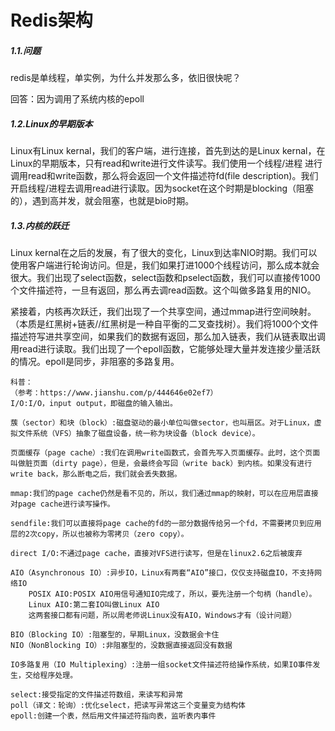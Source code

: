 # Redis架构

##### 1.1.问题

  redis是单线程，单实例，为什么并发那么多，依旧很快呢？

  回答：因为调用了系统内核的epoll

##### 1.2.Linux的早期版本

  Linux有Linux kernal，我们的客户端，进行连接，首先到达的是Linux kernal，在Linux的早期版本，只有read和write进行文件读写。我们使用一个线程/进程 进行调用read和write函数，那么将会返回一个文件描述符fd(file description)。我们开启线程/进程去调用read进行读取。因为socket在这个时期是blocking（阻塞的），遇到高并发，就会阻塞，也就是bio时期。

##### 1.3.内核的跃迁

  Linux kernal在之后的发展，有了很大的变化，Linux到达率NIO时期。我们可以使用客户端进行轮询访问。但是，我们如果打进1000个线程访问，那么成本就会很大。我们出现了select函数，select函数和pselect函数，我们可以直接传1000个文件描述符，一旦有返回，那么再去调read函数。这个叫做多路复用的NIO。

  紧接着，内核再次跃迁，我们出现了一个共享空间，通过mmap进行空间映射。（本质是红黑树+链表//红黑树是一种自平衡的二叉查找树）。我们将1000个文件描述符写进共享空间，如果我们的数据有返回，那么加入链表，我们从链表取出调用read进行读取。我们出现了一个epoll函数，它能够处理大量并发连接少量活跃的情况。epoll是同步，非阻塞的多路复用。

```
科普：
（参考：https://www.jianshu.com/p/444646e02ef7）
I/O:I/O，input output，即磁盘的输入输出。

蔟（sector）和块（block）:磁盘驱动的最小单位叫做sector，也叫扇区。对于Linux，虚拟文件系统（VFS）抽象了磁盘设备，统一称为块设备（block device）。

页面缓存（page cache）:我们在调用write函数式，会首先写入页面缓存。此时，这个页面叫做脏页面（dirty page），但是，会最终会写回（write back）到内核。如果没有进行write back，那么断电之后，我们就会丢失数据。

mmap:我们的page cache仍然是看不见的，所以，我们通过mmap的映射，可以在应用层直接对page cache进行读写操作。

sendfile:我们可以直接将page cache的fd的一部分数据传给另一个fd，不需要拷贝到应用层的2次copy，所以也被称为零拷贝（zero copy）。

direct I/O:不通过page cache，直接对VFS进行读写，但是在linux2.6之后被废弃

AIO（Asynchronous IO）:异步IO，Linux有两套“AIO”接口，仅仅支持磁盘IO，不支持网络IO
	POSIX AIO:POSIX AIO用信号通知IO完成了，所以，要先注册一个句柄（handle）。
	Linux AIO:第二套IO叫做Linux AIO
	这两套接口都有问题，所以周老师说Linux没有AIO，Windows才有（设计问题）

BIO（Blocking IO）:阻塞型的，早期Linux，没数据会卡住
NIO（NonBlocking IO）:非阻塞型的，没数据直接返回没有数据

IO多路复用（IO Multiplexing）:注册一组socket文件描述符给操作系统，如果IO事件发生，交给程序处理。

select:接受指定的文件描述符数组，来读写和异常
poll（译文：轮询）:优化select，把读写异常这三个变量变为结构体
epoll:创建一个表，然后用文件描述符指向表，监听表内事件

```



